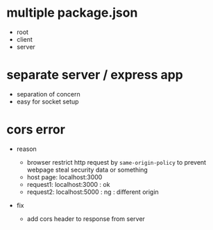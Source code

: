 # multiple package.json

- root
- client
- server

# separate server / express app

- separation of concern
- easy for socket setup

# cors error

- reason

  - browser restrict http request by `same-origin-policy` to prevent webpage steal security data or something
  - host page: localhost:3000
  - request1: localhost:3000 : ok
  - request2: localhost:5000 : ng : different origin

- fix
  - add cors header to response from server
